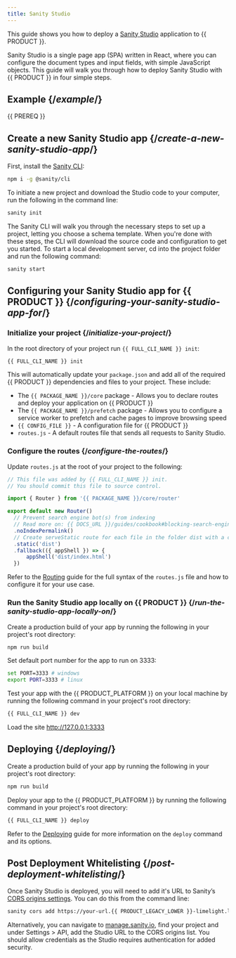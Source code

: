 ```yaml
---
title: Sanity Studio
---
```


This guide shows you how to deploy a [Sanity Studio](https://www.sanity.io/docs/sanity-studio) application to {{ PRODUCT }}.

Sanity Studio is a single page app (SPA) written in React, where you can configure the document types and input fields, with simple JavaScript objects. This guide will walk you through how to deploy Sanity Studio with {{ PRODUCT }} in four simple steps.

## Example {/*example*/}

<ExampleButtons
  title="Sanity Studio"
  siteUrl="https://layer0-docs-layer0-sanity-studio-example-default.layer0-limelight.link"
  repoUrl="https://github.com/layer0-docs/layer0-sanity-studio-example" 
  deployFromRepo />

{{ PREREQ }}

## Create a new Sanity Studio app {/*create-a-new-sanity-studio-app*/}

First, install the [Sanity CLI](https://www.npmjs.com/package/@sanity/cli):

```bash
npm i -g @sanity/cli
```

To initiate a new project and download the Studio code to your computer, run the following in the command line:

```bash
sanity init
```

The Sanity CLI will walk you through the necessary steps to set up a project, letting you choose a schema template. When you're done with these steps, the CLI will download the source code and configuration to get you started. To start a local development server, cd into the project folder and run the following command:

```bash
sanity start
```

## Configuring your Sanity Studio app for {{ PRODUCT }} {/*configuring-your-sanity-studio-app-for*/}

### Initialize your project {/*initialize-your-project*/}

In the root directory of your project run `{{ FULL_CLI_NAME }} init`:

```bash
{{ FULL_CLI_NAME }} init
```

This will automatically update your `package.json` and add all of the required {{ PRODUCT }} dependencies and files to your project. These include:

- The `{{ PACKAGE_NAME }}/core` package - Allows you to declare routes and deploy your application on {{ PRODUCT }}
- The `{{ PACKAGE_NAME }}/prefetch` package - Allows you to configure a service worker to prefetch and cache pages to improve browsing speed
- `{{ CONFIG_FILE }}` - A configuration file for {{ PRODUCT }}
- `routes.js` - A default routes file that sends all requests to Sanity Studio.

### Configure the routes {/*configure-the-routes*/}

Update `routes.js` at the root of your project to the following:

```js
// This file was added by {{ FULL_CLI_NAME }} init.
// You should commit this file to source control.

import { Router } from '{{ PACKAGE_NAME }}/core/router'

export default new Router()
  // Prevent search engine bot(s) from indexing
  // Read more on: {{ DOCS_URL }}/guides/cookbook#blocking-search-engine-crawlers
  .noIndexPermalink()
  // Create serveStatic route for each file in the folder dist with a cache-control header of 's-maxage=315360000'
  .static('dist')
  .fallback(({ appShell }) => {
      appShell('dist/index.html')
  })
```

Refer to the [Routing](routing) guide for the full syntax of the `routes.js` file and how to configure it for your use case.

### Run the Sanity Studio app locally on {{ PRODUCT }} {/*run-the-sanity-studio-app-locally-on*/}

Create a production build of your app by running the following in your project's root directory:

```bash
npm run build
```

Set default port number for the app to run on 3333:

```bash
set PORT=3333 # windows
export PORT=3333 # linux
```

Test your app with the {{ PRODUCT_PLATFORM }} on your local machine by running the following command in your project's root directory:

```bash
{{ FULL_CLI_NAME }} dev
```

Load the site http://127.0.0.1:3333

## Deploying {/*deploying*/}

Create a production build of your app by running the following in your project's root directory:

```bash
npm run build
```

Deploy your app to the {{ PRODUCT_PLATFORM }} by running the following command in your project's root directory:

```bash
{{ FULL_CLI_NAME }} deploy
```

Refer to the [Deploying](deploy_apps) guide for more information on the `deploy` command and its options.

## Post Deployment Whitelisting {/*post-deployment-whitelisting*/}

Once Sanity Studio is deployed, you will need to add it's URL to Sanity’s [CORS origins settings](https://www.sanity.io/docs/front-ends/cors). You can do this from the command line:

```bash
sanity cors add https://your-url.{{ PRODUCT_LEGACY_LOWER }}-limelight.link --credentials
```

Alternatively, you can navigate to [manage.sanity.io](https://manage.sanity.io), find your project and under Settings > API, add the Studio URL to the CORS origins list. You should allow credentials as the Studio requires authentication for added security.
